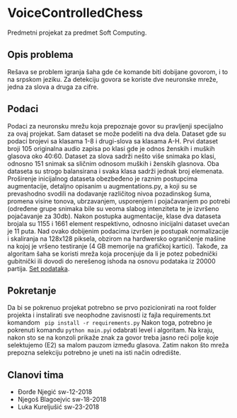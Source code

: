 # VoiceControlledChess
Predmetni projekat za predmet Soft Computing.
## Opis problema
Rešava se problem igranja šaha gde će komande biti dobijane govorom, i to na srpskom jeziku. Za detekciju govora se koriste dve neuronske mreže, jedna za slova a druga za cifre.
## Podaci
Podaci za neuronsku mrežu koja prepoznaje govor su pravljenji specijalno za ovaj projekat. Sam dataset se može podeliti na dva dela. Dataset gde su podaci brojevi sa klasama 1-8 i drugi-slova sa klasama A-H. Prvi dataset broji 105 originalna audio zapisa po klasi gde je odnos ženskih i muških glasova oko 40:60. Dataset za slova sadrži nešto više snimaka po klasi, odnosno 151 snimak sa sličnim odnosom muških i ženskih glasnova. Oba dataseta su strogo balansirana i svaka klasa sadrži jednak broj elemenata. Proširenje inicijalnog dataseta obezbeđeno je raznim postupcima augmentacije, detaljno opisanim u augmentations.py, a koji su se prevashodno svodili na dodavanje različitog nivoa pozadinskog šuma, promena visine tonova, ubrzavanjem, usporenjem i pojačavanjem po potrebi (određene grupe snimaka bile su veoma slabog intenziteta te je izvršeno pojačavanje za 30db). Nakon postupka augmentacije, klase dva dataseta brojala su 1155 i 1661 element respektivno, odnosno inicijalni dataset uvećan je 11 puta. Nad ovako dobijenim podacima izvršen je postupak normalizacije i skaliranja na 128x128 piksela, obzirom na hardwersko ograničenje mašine na kojoj je vršeno testiranje (4 GB memorije na grafičkoj kartici).
Takođe, za algoritam šaha se koristi mreža koja procenjuje da li je potez pobednički gubitnički ili dovodi do nerešenog ishoda na osnovu podataka iz 20000 partija. [Set podataka](https://database.lichess.org/).

## Pokretanje
Da bi se pokrenuo projekat potrebno se prvo pozicionirati na root folder projekta i instalirati sve neophodne zavisnosti iz fajla requirements.txt komandom ``` pip install -r requirements.py```
Nakon toga, potrebno je pokrenuti komandu ```python main.py```i odabrati level i algoritam. Na kraju, nakon sto se na konzoli prikaže znak za govor treba jasno reći polje koje selektujemo (E2) sa malom pauzom između glasova. Zatim nakon što mreža prepozna selekciju potrebno je uneti na isti način odredište.

## Clanovi tima

- Đorđe Njegić sw-12-2018
- Njegoš Blagoejvic sw-18-2018
- Luka Kureljušić sw-23-2018
